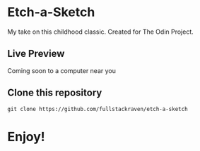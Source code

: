 # Etch-a-Sketch
My take on this childhood classic. Created for The Odin Project.
## Live Preview
Coming soon to a computer near you
## Clone this repository
`git clone https://github.com/fullstackraven/etch-a-sketch`
# Enjoy! 
